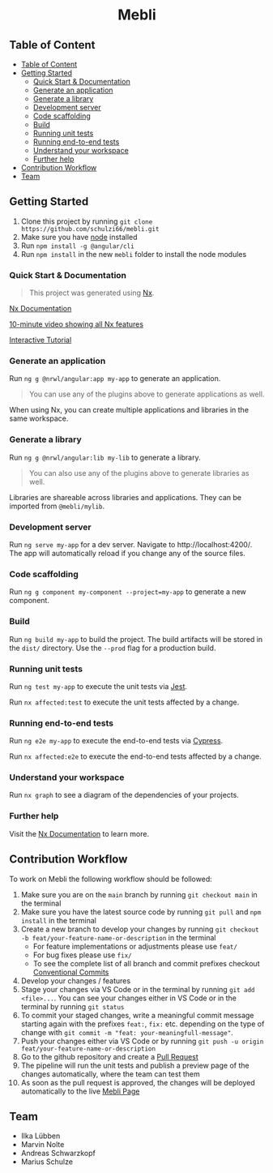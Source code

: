 <h1 align="center">Mebli</h1>

## Table of Content
- [Table of Content](#table-of-content)
- [Getting Started](#getting-started)
  - [Quick Start & Documentation](#quick-start--documentation)
  - [Generate an application](#generate-an-application)
  - [Generate a library](#generate-a-library)
  - [Development server](#development-server)
  - [Code scaffolding](#code-scaffolding)
  - [Build](#build)
  - [Running unit tests](#running-unit-tests)
  - [Running end-to-end tests](#running-end-to-end-tests)
  - [Understand your workspace](#understand-your-workspace)
  - [Further help](#further-help)
- [Contribution Workflow](#contribution-workflow)
- [Team](#team)

## Getting Started

1. Clone this project by running `git clone https://github.com/schulzi66/mebli.git`
2. Make sure you have [node](https://nodejs.dev/) installed
3. Run `npm install -g @angular/cli`
4. Run `npm install` in the new `mebli` folder to install the node modules

### Quick Start & Documentation

> This project was generated using [Nx](https://nx.dev).

[Nx Documentation](https://nx.dev/angular)

[10-minute video showing all Nx features](https://nx.dev/getting-started/intro)

[Interactive Tutorial](https://nx.dev/tutorial/01-create-application)

### Generate an application

Run `ng g @nrwl/angular:app my-app` to generate an application.

> You can use any of the plugins above to generate applications as well.

When using Nx, you can create multiple applications and libraries in the same workspace.

### Generate a library

Run `ng g @nrwl/angular:lib my-lib` to generate a library.

> You can also use any of the plugins above to generate libraries as well.

Libraries are shareable across libraries and applications. They can be imported from `@mebli/mylib`.

### Development server

Run `ng serve my-app` for a dev server. Navigate to http://localhost:4200/. The app will automatically reload if you change any of the source files.

### Code scaffolding

Run `ng g component my-component --project=my-app` to generate a new component.

### Build

Run `ng build my-app` to build the project. The build artifacts will be stored in the `dist/` directory. Use the `--prod` flag for a production build.

### Running unit tests

Run `ng test my-app` to execute the unit tests via [Jest](https://jestjs.io).

Run `nx affected:test` to execute the unit tests affected by a change.

### Running end-to-end tests

Run `ng e2e my-app` to execute the end-to-end tests via [Cypress](https://www.cypress.io).

Run `nx affected:e2e` to execute the end-to-end tests affected by a change.

### Understand your workspace

Run `nx graph` to see a diagram of the dependencies of your projects.

### Further help

Visit the [Nx Documentation](https://nx.dev/angular) to learn more.


## Contribution Workflow

To work on Mebli the following workflow should be followed:

1. Make sure you are on the `main` branch by running `git checkout main` in the terminal
2. Make sure you have the latest source code by running `git pull` and `npm install` in the terminal
3. Create a new branch to develop your changes by running `git checkout -b feat/your-feature-name-or-description` in the terminal
   - For feature implementations or adjustments please use `feat/`
   - For bug fixes please use `fix/`
   - To see the complete list of all branch and commit prefixes checkout [Conventional Commits](https://www.conventionalcommits.org/en/v1.0.0/)
4. Develop your changes / features 
5. Stage your changes via VS Code or in the terminal by running `git add <file>...`. You can see your changes either in VS Code or in the terminal by running `git status`
6. To commit your staged changes, write a meaningful commit message starting again with the prefixes `feat:`, `fix:` etc. depending on the type of change with `git commit -m "feat: your-meaningfull-message"`. 
7. Push your changes either via VS Code or by running `git push -u origin feat/your-feature-name-or-description`
8. Go to the github repository and create a [Pull Request](https://github.com/schulzi66/mebli/pulls)
9. The pipeline will run the unit tests and publish a preview page of the changes automatically, where the team can test them
10. As soon as the pull request is approved, the changes will be deployed automatically to the live [Mebli Page](#https://mebli-wbh.web.app/)

## Team

- Ilka Lübben
- Marvin Nolte
- Andreas Schwarzkopf
- Marius Schulze
